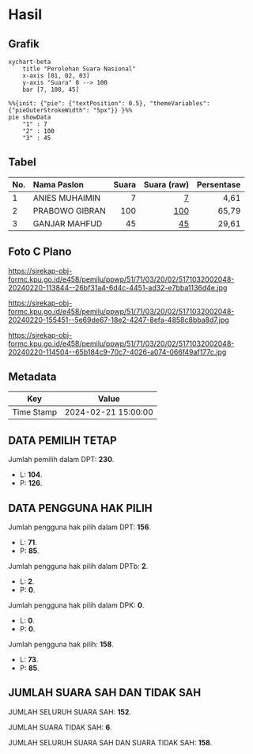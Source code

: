 # Hasil

## Grafik

```mermaid
xychart-beta
    title "Perolehan Suara Nasional"
    x-axis [01, 02, 03]
    y-axis "Suara" 0 --> 100
    bar [7, 100, 45]
```

```mermaid
%%{init: {"pie": {"textPosition": 0.5}, "themeVariables": {"pieOuterStrokeWidth": "5px"}} }%%
pie showData
    "1" : 7
    "2" : 100
    "3" : 45
```

## Tabel

| No. | Nama Paslon    | Suara | Suara (raw) | Persentase |
|:--- |:-------------- | -----:| -----------:| ----------:|
| 1   | ANIES MUHAIMIN | 7     | [7][p-1]    | 4,61       |
| 2   | PRABOWO GIBRAN | 100   | [100][p-2]  | 65,79      |
| 3   | GANJAR MAHFUD  | 45    | [45][p-3]   | 29,61      |


[p-1]: https://github.com/gigit-pemilu/pemilu-2024/blob/main/pilpres/hitung-suara/sub/51-bali/sub/71-kota-denpasar/sub/03-denpasar-barat/sub/2002-pemecutan-kelod/sub/048-tps/sub/paslon-1.txt
[p-2]: https://github.com/gigit-pemilu/pemilu-2024/blob/main/pilpres/hitung-suara/sub/51-bali/sub/71-kota-denpasar/sub/03-denpasar-barat/sub/2002-pemecutan-kelod/sub/048-tps/sub/paslon-2.txt
[p-3]: https://github.com/gigit-pemilu/pemilu-2024/blob/main/pilpres/hitung-suara/sub/51-bali/sub/71-kota-denpasar/sub/03-denpasar-barat/sub/2002-pemecutan-kelod/sub/048-tps/sub/paslon-3.txt

## Foto C Plano

https://sirekap-obj-formc.kpu.go.id/e458/pemilu/ppwp/51/71/03/20/02/5171032002048-20240220-113844--26bf31a4-6d4c-4451-ad32-e7bba1136d4e.jpg

https://sirekap-obj-formc.kpu.go.id/e458/pemilu/ppwp/51/71/03/20/02/5171032002048-20240220-155451--5e69de67-18e2-4247-8efa-4858c8bba8d7.jpg

https://sirekap-obj-formc.kpu.go.id/e458/pemilu/ppwp/51/71/03/20/02/5171032002048-20240220-114504--65b184c9-70c7-4026-a074-066f49af177c.jpg


## Metadata

| Key        | Value               |
| ---------- | ------------------- |
| Time Stamp | 2024-02-21 15:00:00 |


## DATA PEMILIH TETAP

Jumlah pemilih dalam DPT: **230**.
 * L: **104**.
 * P: **126**.

## DATA PENGGUNA HAK PILIH

Jumlah pengguna hak pilih dalam DPT: **156**.
 * L: **71**.
 * P: **85**.

Jumlah pengguna hak pilih dalam DPTb: **2**.
 * L: **2**.
 * P: **0**.

Jumlah pengguna hak pilih dalam DPK: **0**.
 * L: **0**.
 * P: **0**.

Jumlah pengguna hak pilih: **158**.
 * L: **73**.
 * P: **85**.

## JUMLAH SUARA SAH DAN TIDAK SAH

JUMLAH SELURUH SUARA SAH: **152**.

JUMLAH SUARA TIDAK SAH: **6**.

JUMLAH SELURUH SUARA SAH DAN SUARA TIDAK SAH: **158**.


